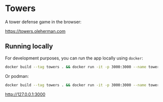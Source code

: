 # Towers

A tower defense game in the browser:

https://towers.oleherman.com

## Running locally

For development purposes, you can run the app locally using `docker`:

```bash
docker build --tag towers . && docker run -it -p 3000:3000 --name towers --rm towers
```

Or podman:

```bash
docker build --tag towers . && docker run -it -p 3000:3000 --name towers --rm towers
```

http://127.0.0.1:3000
